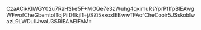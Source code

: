 CzaACikKIWGY02u7RaHSke5F+MOQe7e3zWuhg4qximuRsYprPfIfpBIEAwgWFwofCheGbemtolTojPiiDflkjI1+j/SZi5xxoxIEBwwTFAofCheCooir5JSskoblwazL9LWDuIIJwaU3SRIEAAEIFAM=
